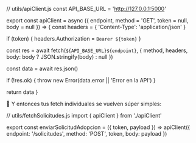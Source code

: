 // utils/apiClient.js
const API_BASE_URL = 'http://127.0.0.1:5000'

export const apiClient = async ({
  endpoint,
  method = 'GET',
  token = null,
  body = null
}) => {
  const headers = {
    'Content-Type': 'application/json'
  }

  if (token) {
    headers.Authorization = `Bearer ${token}`
  }

  const res = await fetch(`${API_BASE_URL}${endpoint}`, {
    method,
    headers,
    body: body ? JSON.stringify(body) : null
  })

  const data = await res.json()

  if (!res.ok) {
    throw new Error(data.error || 'Error en la API')
  }

  return data
}

🧰 Y entonces tus fetch individuales se vuelven súper simples:

// utils/fetchSolicitudes.js
import { apiClient } from './apiClient'

export const enviarSolicitudAdopcion = ({ token, payload }) =>
  apiClient({
    endpoint: '/solicitudes',
    method: 'POST',
    token,
    body: payload
  })
